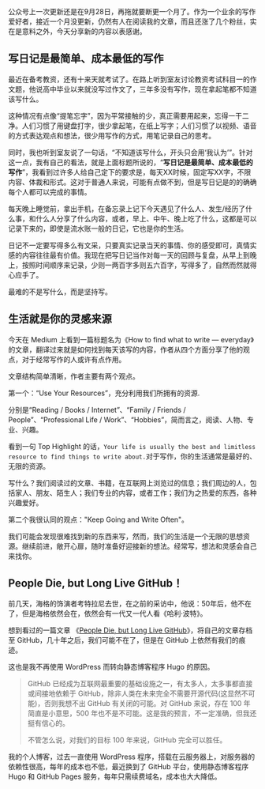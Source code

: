 公众号上一次更新还是在9月28日，再拖就要断更一个月了。作为一个业余的写作爱好者，接近一个月没更新，仍然有人在阅读我的文章，而且还涨了几个粉丝，实在是意料之外，今天分享新的内容以表感谢。

## 写日记是最简单、成本最低的写作
最近在备考教资，还有十来天就考试了。在路上听到室友讨论教资考试科目一的作文题，他说高中毕业以来就没写过作文了，三年多没有写作，现在拿起笔都不知道该写什么。

这种情况有点像“提笔忘字”，因为平常接触的少，真正需要用起来，忘得一干二净。人们习惯了用键盘打字，很少拿起笔，在纸上写字；人们习惯了以视频、语音的方式表达观点和想法，很少用写作的方式，用笔记录自己的思考。

同时，我也听到室友说了一句话，“不知道该写什么，开头只会用‘我认为’”。针对这一点，我有自己的看法，就是上面标题所说的，“**写日记是最简单、成本最低的写作**”，我看到过许多人给自己定下的要求是，每天XX时候，固定写XX字，不限内容、体裁和形式。这对于普通人来说，可能有点做不到，但是写日记是的的确确每个人都可以完成的事情。

每天晚上睡觉前，拿出手机，在备忘录上记下今天遇见了什么人、发生/经历了什么事，和什么人分享了什么内容，或者，早上、中午、晚上吃了什么，这都是可以记录下来的，即使是流水账一般的日记，它也是你的生活。

日记不一定要写得多么有文采，只要真实记录当天的事情、你的感受即可，真情实感的内容往往最有价值。我现在把写日记当作对每一天的回顾与复盘，从早上到晚上，按照时间顺序来记录，少则一两百字多则五六百字，写得多了，自然而然就得心应手了。

最难的不是写什么，而是坚持写。

## 生活就是你的灵感来源

今天在 Medium 上看到一篇标题名为《How to find what to write — everyday》的文章，翻译过来就是如何找到每天该写的内容，作者从四个方面分享了他的观点，对于经常写作的人或许有点作用。

文章结构简单清晰，作者主要有两个观点。

第一个：“Use Your Resources”，充分利用我们所拥有的资源.

分别是“Reading / Books / Internet”、“Family / Friends / People”、“Professional Life / Work”、“Hobbies”，简而言之，阅读、人物、专业、兴趣。

看到一句 Top Highlight 的话，`Your life is usually the best and limitless resource to find things to write about.`对于写作，你的生活通常是最好的、无限的资源。

写什么？我们阅读过的文章、书籍，在互联网上浏览过的信息；我们周边的人，包括家人、朋友、陌生人；我们专业的内容，或者工作；我们为之热爱的东西，各种兴趣爱好。

第二个我很认同的观点："Keep Going and Write Often"。

我们可能会发现很难找到新的东西来写，然而，我们的生活是一个无限的思想资源。继续前进，敞开心扉，随时准备好迎接新的想法。经常写，想法和灵感会自己来找你。

## People Die, but Long Live GitHub！

前几天，海格的饰演者考特拉尼去世，在之前的采访中，他说：50年后，他不在了，但是海格依然会在，依然会有一代又一代人看《哈利·波特》。

想到看过的一篇文章 《[People Die, but Long Live GitHub](https://laike9m.com/blog/people-die-but-long-live-github,122/)》，将自己的文章存档至 GitHub，几十年之后，我们可能不在了，但是在 GitHub 上依然有我们的痕迹。

这也是我不再使用 WordPress 而转向静态博客程序 Hugo 的原因。

>GitHub 已经成为互联网最重要的基础设施之一，有太多人，太多事都直接或间接地依赖于 GitHub，除非人类在未来完全不需要开源代码(这显然不可能)，否则我想不出 GitHub 有关闭的可能。对 GitHub 来说，存在 100 年简直是小意思，500 年也不是不可能。这是我的预言，不一定准确，但我还挺有信心的。
>
>不管怎么说，对我们的目标 100 年来说，GitHub 完全可以胜任。

我的个人博客，过去一直使用 WordPress 程序，搭载在云服务器上，对服务器的依赖性很高，每年的成本也不低，最近换到了 GitHub 平台，使用静态博客程序 Hugo 和 GitHub Pages 服务，每年只需续费域名，成本也大大降低。